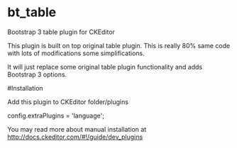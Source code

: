 # bt_table
Bootstrap 3 table plugin for CKEditor

This plugin is built on top original table plugin. This is really 80% same code with lots of modifications some simplifications.

It will just replace some original table plugin functionality and adds Bootstrap 3 options.

#Installation

Add this plugin to CKEditor folder/plugins

config.extraPlugins = 'language';

You may read more about manual installation at http://docs.ckeditor.com/#!/guide/dev_plugins 
